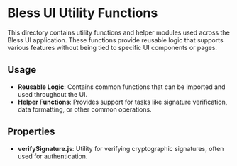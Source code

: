 # Bless UI Utility Functions

This directory contains utility functions and helper modules used across the Bless UI application. These functions provide reusable logic that supports various features without being tied to specific UI components or pages.

## Usage

- **Reusable Logic**: Contains common functions that can be imported and used throughout the UI.
- **Helper Functions**: Provides support for tasks like signature verification, data formatting, or other common operations.

## Properties

- **verifySignature.js**: Utility for verifying cryptographic signatures, often used for authentication.

